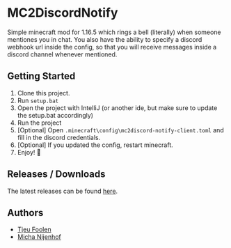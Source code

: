 # MC2DiscordNotify
Simple minecraft mod for 1.16.5 which rings a bell (literally) when someone mentiones you in chat.
You also have the ability to specify a discord webhook url inside the config, so that you will receive
messages inside a discord channel whenever mentioned.

## Getting Started
1. Clone this project.
2. Run `setup.bat`
3. Open the project with IntelliJ (or another ide, but make sure to update the setup.bat accordingly)
4. Run the project
5. [Optional] Open `.minecraft\config\mc2discord-notify-client.toml` and fill in the discord credentials. 
6. [Optional] If you updated the config, restart minecraft.
7. Enjoy! :tada:

## Releases / Downloads
The latest releases can be found [here](https://github.com/tikinetwork/MCToDiscordNotify/releases).

## Authors
- [Tjeu Foolen](https://github.com/tjeufoolen)
- [Micha Nijenhof](https://github.com/nijenhof)